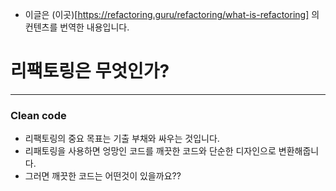 
- 이글은 (이곳)[https://refactoring.guru/refactoring/what-is-refactoring] 의 컨텐츠를 번역한 내용입니다.

# 리팩토링은 무엇인가?
---- 

### Clean code

- 리팩토링의 중요 목표는 기출 부채와 싸우는 것입니다. 
- 리패토링을 사용하면 엉망인 코드를 깨끗한 코드와 단순한 디자인으로 변환해줍니다.
- 그러면 깨끗한 코드는 어떤것이 있을까요??
